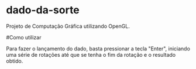 # dado-da-sorte
Projeto de Computação Gráfica utilizando OpenGL.

#Como utilizar

Para fazer o lançamento do dado, basta pressionar a tecla "Enter", iniciando uma série de rotações até que se tenha o fim da rotação e o resultado obtido.